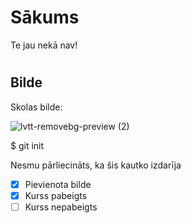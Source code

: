 # <h1> Sākums
 Te jau nekā nav!
# <h2> Bilde

Skolas bilde:



![lvtt-removebg-preview (2)](https://user-images.githubusercontent.com/128358182/227447262-e147de57-7b73-4d6e-89c0-ebb66cae59b5.png)

$ git init

 
 Nesmu pārliecināts, ka šis kautko izdarīja
 
 - [x] Pievienota bilde
 - [x] Kurss pabeigts
 - [ ] Kurss nepabeigts

